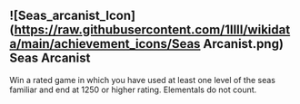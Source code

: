 ## ![Seas_arcanist_Icon](https://raw.githubusercontent.com/1IlIl/wikidata/main/achievement_icons/Seas Arcanist.png) Seas Arcanist


Win a rated game in which you have used at least one level of the seas familiar and end at 1250 or higher rating. Elementals do not count.
